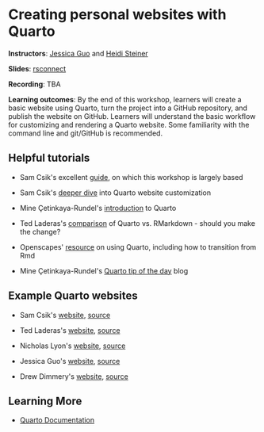 # Creating personal websites with Quarto

**Instructors**: [Jessica Guo](mailto:jessicaguo@arizona.edu) and [Heidi Steiner](mailto:heidisteiner@arizona.edu)

**Slides**: [rsconnect](https://viz.datascience.arizona.edu/quarto-websites/)

**Recording**: TBA

**Learning outcomes**: By the end of this workshop, learners will create a basic website using Quarto, turn the project into a GitHub repository, and publish the website on GitHub. Learners will understand the basic workflow for customizing and rendering a Quarto website. Some familiarity with the command line and git/GitHub is recommended.

## Helpful tutorials

-   Sam Csik's excellent [guide](https://ucsb-meds.github.io/creating-quarto-websites/), on which this workshop is largely based

-   Sam Csik's [deeper dive](https://ucsb-meds.github.io/customizing-quarto-websites/#/title-slide) into Quarto website customization

-   Mine Çetinkaya-Rundel's [introduction](https://mine-cetinkaya-rundel.github.io/2022-repro-toronto/#/title-slide) to Quarto

-   Ted Laderas's [comparison](https://laderast.github.io/qmd_rmd/#/title-slide) of Quarto vs. RMarkdown - should you make the change?

-   Openscapes' [resource](https://openscapes.github.io/quarto-website-tutorial/) on using Quarto, including how to transition from Rmd

-   Mine Çetinkaya-Rundel's [Quarto tip of the day](https://mine-cetinkaya-rundel.github.io/quarto-tip-a-day/) blog

## Example Quarto websites

-   Sam Csik's [website](https://samanthacsik.github.io/), [source](https://github.com/samanthacsik/samanthacsik.github.io)

-   Ted Laderas's [website](https://laderast.github.io/), [source](https://github.com/laderast/laderast.github.io)

-   Nicholas Lyon's [website](https://njlyon0.github.io/), [source](https://github.com/njlyon0/njlyon0.github.io)

-   Jessica Guo's [website](https://jessicaguo.github.io/), [source](https://github.com/jessicaguo/jessicaguo.github.io)

-   Drew Dimmery's [website](https://ddimmery.com/), [source](https://github.com/ddimmery/quarto-website)

## Learning More

- [Quarto Documentation](https://quarto.org/docs/websites/#learning-more)